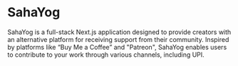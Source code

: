 # SahaYog
SahaYog is a full-stack Next.js application designed to provide creators with an alternative platform for receiving support from their community. Inspired by platforms like “Buy Me a Coffee” and "Patreon", SahaYog enables users to contribute to your work through various channels, including UPI.
